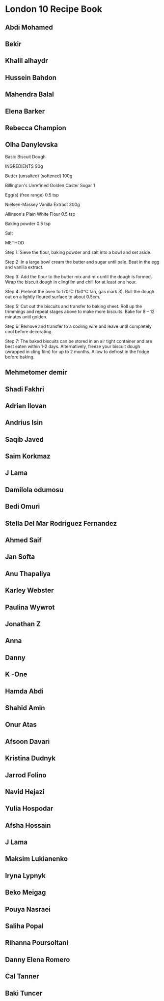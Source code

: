 # London 10 Recipe Book

## Abdi Mohamed

## Bekir

## Khalil alhaydr

## Hussein Bahdon

## Mahendra Balal

## Elena Barker

## Rebecca Champion

## Olha Danylevska

Basic Biscuit Dough

INGREDIENTS
90g

Butter (unsalted) (softened)
100g

Billington's Unrefined Golden Caster Sugar
1

Egg(s) (free range)
0.5 tsp

Nielsen-Massey Vanilla Extract
300g

Allinson's Plain White Flour
0.5 tsp

Baking powder
0.5 tsp

Salt

METHOD

Step 1:
Sieve the flour, baking powder and salt into a bowl and set aside.

Step 2:
In a large bowl cream the butter and sugar until pale. Beat in the egg and vanilla extract.

Step 3:
Add the flour to the butter mix and mix until the dough is formed. Wrap the biscuit dough in clingfilm and chill for at least one hour.

Step 4:
Preheat the oven to 170°C (150°C fan, gas mark 3). Roll the dough out on a lightly floured surface to about 0.5cm.

Step 5:
Cut out the biscuits and transfer to baking sheet. Roll up the trimmings and repeat stages above to make more biscuits. Bake for 8 – 12 minutes until golden.

Step 6:
Remove and transfer to a cooling wire and leave until completely cool before decorating.

Step 7:
The baked biscuits can be stored in an air tight container and are best eaten within 1-2 days. Alternatively, freeze your biscuit dough (wrapped in cling film) for up to 2 months. Allow to defrost in the fridge before baking.

## Mehmetomer demir

## Shadi Fakhri

## Adrian Ilovan

## Andrius Isin

## Saqib Javed

## Saim Korkmaz

## J Lama

## Damilola odumosu

## Bedi Omuri

## Stella Del Mar Rodriguez Fernandez

## Ahmed Saif

## Jan Softa

## Anu Thapaliya

## Karley Webster

## Paulina Wywrot

## Jonathan Z

## Anna

## Danny

## K -One

## Hamda Abdi

## Shahid Amin

## Onur Atas

## Afsoon Davari

## Kristina Dudnyk

## Jarrod Folino

## Navid Hejazi

## Yulia Hospodar

## Afsha Hossain

## J Lama

## Maksim Lukianenko

## Iryna Lypnyk

## Beko Meigag

## Pouya Nasraei

## Saliha Popal

## Rihanna Poursoltani

## Danny Elena Romero

## Cal Tanner

## Baki Tuncer

